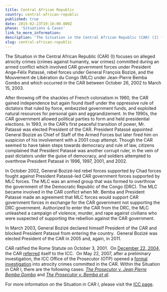 ```yaml
---
title: Central African Republic
country: central-african-republic
published: true
date: 2015-02-23T19:16:00.000Z
phase: 'Situations & Cases'
link_to_more_information:
description: 'The Situation in the Central African Republic (CAR) (I) focuses on atrocity crimes (crimes against humanity, war crimes) committed during an armed conflict which involves CAR government forces under President Ange‐Félix Patassé, rebel forces under General François Bozizé, and the Mouvement de Libération du Congo (MLC) under Jean-Pierre Bemba Gombo. Within the Situation in CAR I, there are two ongoing cases.'
slug: central-african-republic
---
```



The Situation in the Central African Republic (CAR) (I) focuses on alleged atrocity crimes (crimes against humanity, war crimes) committed during an armed conflict which involved CAR government forces under President Ange‐Félix Patassé, rebel forces under General François Bozizé, and the Mouvement de Libération du Congo (MLC) under Jean-Pierre Bemba Gombo and which occurred in the CAR between October 26, 2002 to March 15, 2003.

After throwing off the shackles of French colonialism in 1960, the CAR gained independence but again found itself under the oppressive rule of dictators that ruled by force, embezzled government funds, and exploited natural resources for personal gain and aggrandizement. In the 1990s, the CAR government allowed political parties to form and held presidential elections. In 1993, in the CAR’s first peaceful transition of power, Mr. Patassé was elected President of the CAR. President Patassé appointed General Bozizé as Chief of Staff of the Armed Forces but later fired him on suspicion of his involvement with a 2001 coup attempt. Though the CAR seemed to have taken steps towards democracy and rule of law, citizens complained that President Patassé was another corrupt ruler, in the vein of past dictators under the guise of democracy, and soldiers attempted to overthrow President Patassé in 1996, 1997, 2001, and 2002.

In October 2002, General Bozizé-led rebel forces supported by Chad forces fought against President Patassé-led CAR government forces supported by MLC forces. The MLC was an armed group that was formed to overthrow the government of the Democratic Republic of the Congo (DRC). The MLC became involved in the CAR conflict when Mr. Bemba and President Patassé made an agreement that MLC forces would support CAR government forces in exchange for the CAR government not supporting the DRC government. Authorized to enter the CAR from the DRC, the MLC unleashed a campaign of violence, murder, and rape against civilians who were suspected of supporting the rebellion against the CAR government.

In March 2003, General Bozizé declared himself President of the CAR and blocked President Patassé from entering the country.  General Bozizé was elected President of the CAR in 2005 and, again, in 2011.

CAR ratified the Rome Statute on October 3, 2001.  On [December 22, 2004](https://www.legal-tools.org/uploads/tx_ltpdb/doc320182_03.pdf), the CAR [referred](https://www.legal-tools.org/uploads/tx_ltpdb/ICCProsecutor_receives_Referral_Concerning_CAR_01.pdf) itself to the ICC.  On May 22, 2007, after a preliminary investigation, the ICC Office of the Prosecutor (OTP) opened a [formal investigation](https://www.icc-cpi.int/Pages/item.aspx?name=prosecutor%20opens%20investigation%20in%20the%20central%20african%20republic) into atrocity crimes committed in the CAR. Within the Situation in CAR I, there are the following cases: [*The Prosecutor v. Jean Pierre Bemba Gombo*](https://www.aba-icc.org/cases/case/the-prosecutor-v-bemba/) and [*The Prosecutor v. Bemba et al*](https://www.aba-icc.org/cases/case/the-prosecutor-v-bemba-et-al/).

For more information on the Situation in CAR I, please visit the [ICC page](https://www.icc-cpi.int/car).